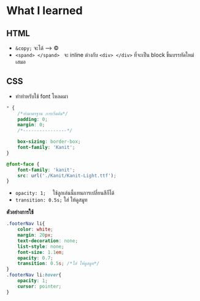 # What I learned
## HTML
* ``` &copy; ```  จะได้ --> ©
* ```<spand> </spand> ``` จะ inline ต่างกับ ```<div> </div>``` ที่จะเป็น block ขึ้นบรรทัดใหม่เสมอ

## CSS
* ท่าทำหรับใช้ font โหลดมา
```css
* {
    /*ท่ามาตรฐาน การเริ่มต้น*/
    padding: 0;
    margin: 0;
    /*----------------*/

    box-sizing: border-box;
    font-family: 'Kanit';
}

@font-face {
    font-family: 'kanit';
    src: url('./Kanit/Kanit-Light.ttf');
}
```

* ```opacity: 1;  ```   ใช้ลูกเล่นนี้แทนการเปลี่ยนสีก็ได้
* ```transition: 0.5s;```   ใส่ ให้ดูสมูท

**ตัวอย่างการใช้**
```css
.footerNav li{
    color: white;
    margin: 20px;
    text-decoration: none;
    list-style: none;
    font-size: 1.1em;
    opacity: 0.7;
    transition: 0.5s; /*ใส่ ให้ดูสมูท*/
}
.footerNav li:hover{
    opacity: 1; 
    cursor: pointer;
}
```